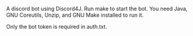 A discord bot using Discord4J.
Run make to start the bot.
You need Java, GNU Coreutils, Unzip, and GNU Make installed to run it.



Only the bot token is required in auth.txt.
